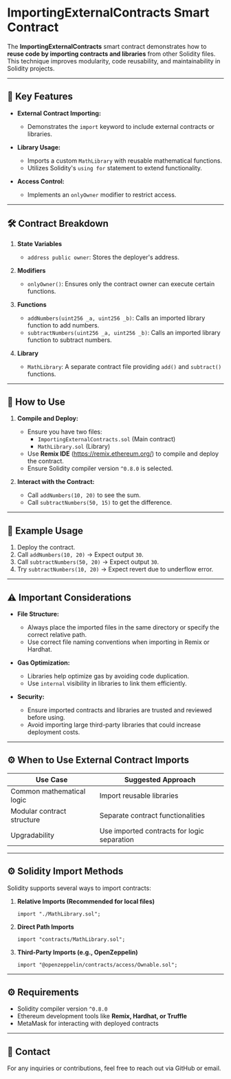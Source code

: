 # ImportingExternalContracts Smart Contract

The **ImportingExternalContracts** smart contract demonstrates how to **reuse code by importing contracts and libraries** from other Solidity files. This technique improves modularity, code reusability, and maintainability in Solidity projects.

---

## 📄 Key Features

- **External Contract Importing:**  
  - Demonstrates the `import` keyword to include external contracts or libraries.
  
- **Library Usage:**  
  - Imports a custom `MathLibrary` with reusable mathematical functions.
  - Utilizes Solidity's `using for` statement to extend functionality.

- **Access Control:**  
  - Implements an `onlyOwner` modifier to restrict access.

---

## 🛠️ Contract Breakdown

1. **State Variables**
   - `address public owner`: Stores the deployer's address.

2. **Modifiers**
   - `onlyOwner()`: Ensures only the contract owner can execute certain functions.

3. **Functions**
   - `addNumbers(uint256 _a, uint256 _b)`: Calls an imported library function to add numbers.
   - `subtractNumbers(uint256 _a, uint256 _b)`: Calls an imported library function to subtract numbers.

4. **Library**
   - `MathLibrary`: A separate contract file providing `add()` and `subtract()` functions.

---

## 🚀 How to Use

1. **Compile and Deploy:**  
   - Ensure you have two files:  
     - `ImportingExternalContracts.sol` (Main contract)
     - `MathLibrary.sol` (Library)
   - Use **Remix IDE** (https://remix.ethereum.org/) to compile and deploy the contract.
   - Ensure Solidity compiler version `^0.8.0` is selected.

2. **Interact with the Contract:**  
   - Call `addNumbers(10, 20)` to see the sum.  
   - Call `subtractNumbers(50, 15)` to get the difference.

---

## 📌 Example Usage

1. Deploy the contract.  
2. Call `addNumbers(10, 20)` → Expect output `30`.  
3. Call `subtractNumbers(50, 20)` → Expect output `30`.  
4. Try `subtractNumbers(10, 20)` → Expect revert due to underflow error.  

---

## ⚠️ Important Considerations

- **File Structure:**  
  - Always place the imported files in the same directory or specify the correct relative path.
  - Use correct file naming conventions when importing in Remix or Hardhat.

- **Gas Optimization:**  
  - Libraries help optimize gas by avoiding code duplication.
  - Use `internal` visibility in libraries to link them efficiently.

- **Security:**  
  - Ensure imported contracts and libraries are trusted and reviewed before using.
  - Avoid importing large third-party libraries that could increase deployment costs.

---

## ⚙️ When to Use External Contract Imports

| Use Case                   | Suggested Approach                |
|----------------------------|-----------------------------------|
| Common mathematical logic  | Import reusable libraries         |
| Modular contract structure | Separate contract functionalities |
| Upgradability              | Use imported contracts for logic separation |

---

## ⚙️ Solidity Import Methods

Solidity supports several ways to import contracts:

1. **Relative Imports (Recommended for local files)**  
   ```solidity
   import "./MathLibrary.sol";
   ```

2. **Direct Path Imports**  
   ```solidity
   import "contracts/MathLibrary.sol";
   ```

3. **Third-Party Imports (e.g., OpenZeppelin)**  
   ```solidity
   import "@openzeppelin/contracts/access/Ownable.sol";
   ```

---

## ⚙️ Requirements

- Solidity compiler version `^0.8.0`
- Ethereum development tools like **Remix, Hardhat, or Truffle**
- MetaMask for interacting with deployed contracts

---

## 📧 Contact

For any inquiries or contributions, feel free to reach out via GitHub or email.

